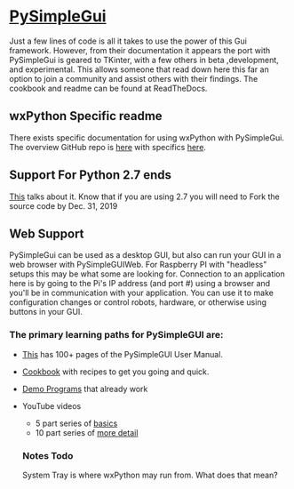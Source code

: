 # [PySimpleGui](https://pysimplegui.readthedocs.io/en/latest/)

Just a few lines of code is all it takes to use the power of this Gui framework. However, from their documentation it appears the port with PySimpleGui is geared to TKinter, with a few others in beta ,development, and experimental. This allows someone that read down here this far an option to join a community and assist others with their findings. The cookbook and readme can be found at ReadTheDocs.

## wxPython Specific readme

There exists specific documentation for using wxPython with PySimpleGui. The overview GitHub repo is [here](https://github.com/PySimpleGUI/PySimpleGUI) with specifics [here](https://github.com/PySimpleGUI/PySimpleGUI/tree/master/PySimpleGUIWx).

## Support For Python 2.7 ends

[This](https://pythonclock.org/) talks about it. Know that if you are using 2.7 you will need to Fork the source code by Dec. 31, 2019

## Web Support

PySimpleGui can be used as a desktop GUI, but also can run your GUI in a web browser with PySimpleGUIWeb. For Raspberry PI with "headless" setups this may be what some are looking for. Connection to an application here is by going to the Pi's IP address (and port #) using a browser and you'll be in communication with your application. You can use it to make configuration changes or control robots, hardware, or otherwise using buttons in your GUI.

### The primary learning paths for PySimpleGUI are:

* [This](http://www.PySimpleGUI.org) has 100+ pages of the PySimpleGUI User Manual.
* [Cookbook](http://Cookbook.PySimpleGUI.org) with recipes to get you going and quick.
* [Demo Programs](http://www.PySimpleGUI.com) that already work
* YouTube videos
  * 5 part series of [basics](https://www.youtube.com/playlist?list=PLl8dD0doyrvHMoJGTdMtgLuHymaqJVjzt)
  * 10 part series of [more detail](https://www.youtube.com/playlist?list=PLl8dD0doyrvGyXjORNvirTIZxKopJr8s0)

  ### Notes Todo

  System Tray is where wxPython may run from. What does that mean? 